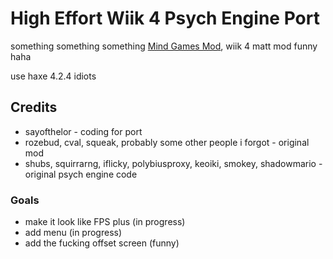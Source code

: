 # High Effort Wiik 4 Psych Engine Port
something something something [Mind Games Mod](https://gamebanana.com/mods/301107), wiik 4 matt mod funny haha

use haxe 4.2.4 idiots

## Credits
- sayofthelor - coding for port
- rozebud, cval, squeak, probably some other people i forgot - original mod
- shubs, squirrarng, iflicky, polybiusproxy, keoiki, smokey, shadowmario - original psych engine code

### Goals
- make it look like FPS plus (in progress)
- add menu (in progress)
- add the fucking offset screen (funny)
